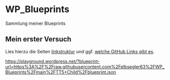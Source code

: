 # WP_Blueprints
Sammlung meiner Blueprints

## Mein erster Versuch
Lies hierzu die Seiten [linkstruktur](linkstruktur.md) und ggf. [welche GitHub Links gibt es](welche%2FGitHub%2FLinks%2Fgibt%2Fes.md).

https://playground.wordpress.net/?blueprint-url=https%3A%2F%2Fraw.githubusercontent.com%2Felbsegler63%2FWP_Blueprints%2Fmain%2FTT5+Child%2Fblueprint.json

